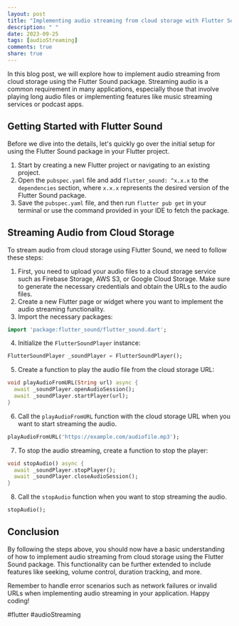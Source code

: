 ```yaml
---
layout: post
title: "Implementing audio streaming from cloud storage with Flutter Sound"
description: " "
date: 2023-09-25
tags: [audioStreaming]
comments: true
share: true
---
```


In this blog post, we will explore how to implement audio streaming from cloud storage using the Flutter Sound package. Streaming audio is a common requirement in many applications, especially those that involve playing long audio files or implementing features like music streaming services or podcast apps.

## Getting Started with Flutter Sound

Before we dive into the details, let's quickly go over the initial setup for using the Flutter Sound package in your Flutter project.

1. Start by creating a new Flutter project or navigating to an existing project.
2. Open the `pubspec.yaml` file and add `flutter_sound: ^x.x.x` to the `dependencies` section, where `x.x.x` represents the desired version of the Flutter Sound package.
3. Save the `pubspec.yaml` file, and then run `flutter pub get` in your terminal or use the command provided in your IDE to fetch the package.

## Streaming Audio from Cloud Storage

To stream audio from cloud storage using Flutter Sound, we need to follow these steps:

1. First, you need to upload your audio files to a cloud storage service such as Firebase Storage, AWS S3, or Google Cloud Storage. Make sure to generate the necessary credentials and obtain the URLs to the audio files.
2. Create a new Flutter page or widget where you want to implement the audio streaming functionality.
3. Import the necessary packages:

```dart
import 'package:flutter_sound/flutter_sound.dart';
```

4. Initialize the `FlutterSoundPlayer` instance:

```dart
FlutterSoundPlayer _soundPlayer = FlutterSoundPlayer();
```

5. Create a function to play the audio file from the cloud storage URL:

```dart
void playAudioFromURL(String url) async {
  await _soundPlayer.openAudioSession();
  await _soundPlayer.startPlayer(url);
}
```

6. Call the `playAudioFromURL` function with the cloud storage URL when you want to start streaming the audio.

```dart
playAudioFromURL('https://example.com/audiofile.mp3');
```

7. To stop the audio streaming, create a function to stop the player:

```dart
void stopAudio() async {
  await _soundPlayer.stopPlayer();
  await _soundPlayer.closeAudioSession();
}
```

8. Call the `stopAudio` function when you want to stop streaming the audio.

```dart
stopAudio();
```

## Conclusion

By following the steps above, you should now have a basic understanding of how to implement audio streaming from cloud storage using the Flutter Sound package. This functionality can be further extended to include features like seeking, volume control, duration tracking, and more.

Remember to handle error scenarios such as network failures or invalid URLs when implementing audio streaming in your application. Happy coding!

#flutter #audioStreaming